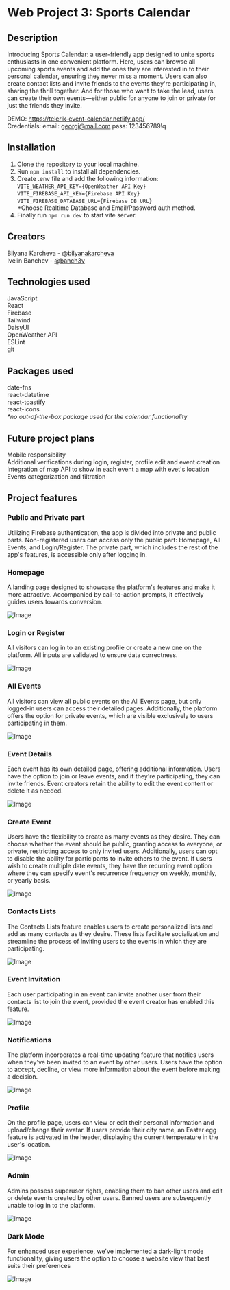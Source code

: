 # Web Project 3: Sports Calendar

## Description

Introducing Sports Calendar: a user-friendly app designed to unite sports enthusiasts in one convenient platform. Here, users can browse all upcoming sports events and add the ones they are interested in to their personal calendar, ensuring they never miss a moment. Users can also create contact lists and invite friends to the events they're participating in, sharing the thrill together. And for those who want to take the lead, users can create their own events—either public for anyone to join or private for just the friends they invite.

DEMO: https://telerik-event-calendar.netlify.app/ <br>
Credentials:
email: georgi@mail.com
pass: 123456789!q

## Installation

1. Clone the repository to your local machine.
2. Run `npm install` to install all dependencies.
3. Create .env file and add the following information:<br>
   `VITE_WEATHER_API_KEY={OpenWeather API Key}`<br>
   `VITE_FIREBASE_API_KEY={Firebase API Key}`<br>
   `VITE_FIREBASE_DATABASE_URL={Firebase DB URL}`</br>
   \*Choose Realtime Database and Email/Password auth method.
4. Finally run `npm run dev` to start vite server.

## Creators

Bilyana Karcheva - [@bilyanakarcheva](https://github.com/bilyanakarcheva)<br>
Ivelin Banchev - [@banch3v](https://github.com/banch3v/)<br>

## Technologies used

JavaScript<br>
React<br>
Firebase<br>
Tailwind<br>
DaisyUI<br>
OpenWeather API<br>
ESLint<br>
git<br>

## Packages used

date-fns<br>
react-datetime<br>
react-toastify<br>
react-icons<br>
<i>\*no out-of-the-box package used for the calendar functionality</i>

## Future project plans
Mobile responsibility<br>
Additional verifications during login, register, profile edit and event creation<br>
Integration of map API to show in each event a map with evet's location<br>
Events categorization and filtration

## Project features

### Public and Private part

Utilizing Firebase authentication, the app is divided into private and public parts. Non-registered users can access only the public part: Homepage, All Events, and Login/Register. The private part, which includes the rest of the app's features, is accessible only after logging in.

### Homepage

A landing page designed to showcase the platform's features and make it more attractive. Accompanied by call-to-action prompts, it effectively guides users towards conversion.

![Image](./readme-images/homepage.jpg)

### Login or Register

All visitors can log in to an existing profile or create a new one on the platform. All inputs are validated to ensure data correctness.

![Image](./readme-images/login-register.jpg)

### All Events

All visitors can view all public events on the All Events page, but only logged-in users can access their detailed pages. Additionally, the platform offers the option for private events, which are visible exclusively to users participating in them.

![Image](./readme-images/all-events.jpg)

### Event Details

Each event has its own detailed page, offering additional information. Users have the option to join or leave events, and if they're participating, they can invite friends. Event creators retain the ability to edit the event content or delete it as needed.

![Image](./readme-images/event-details.jpg)

### Create Event

Users have the flexibility to create as many events as they desire. They can choose whether the event should be public, granting access to everyone, or private, restricting access to only invited users. Additionally, users can opt to disable the ability for participants to invite others to the event. If users wish to create multiple date events, they have the recurring event option where they can specify event's recurrence frequency on weekly, monthly, or yearly basis.

![Image](./readme-images/create-event.jpg)

### Contacts Lists

The Contacts Lists feature enables users to create personalized lists and add as many contacts as they desire. These lists facilitate socialization and streamline the process of inviting users to the events in which they are participating.

![Image](./readme-images/contacts-lists.jpg)

### Event Invitation

Each user participating in an event can invite another user from their contacts list to join the event, provided the event creator has enabled this feature.

![Image](./readme-images/invite-user.jpg)

### Notifications

The platform incorporates a real-time updating feature that notifies users when they've been invited to an event by other users. Users have the option to accept, decline, or view more information about the event before making a decision.

![Image](./readme-images/notifications.jpg)

### Profile

On the profile page, users can view or edit their personal information and upload/change their avatar. If users provide their city name, an Easter egg feature is activated in the header, displaying the current temperature in the user's location.

![Image](./readme-images/profile.jpg)

### Admin

Admins possess superuser rights, enabling them to ban other users and edit or delete events created by other users. Banned users are subsequently unable to log in to the platform.

![Image](./readme-images/admin.jpg)

### Dark Mode

For enhanced user experience, we've implemented a dark-light mode functionality, giving users the option to choose a website view that best suits their preferences

![Image](./readme-images/dark-mode.jpg)
